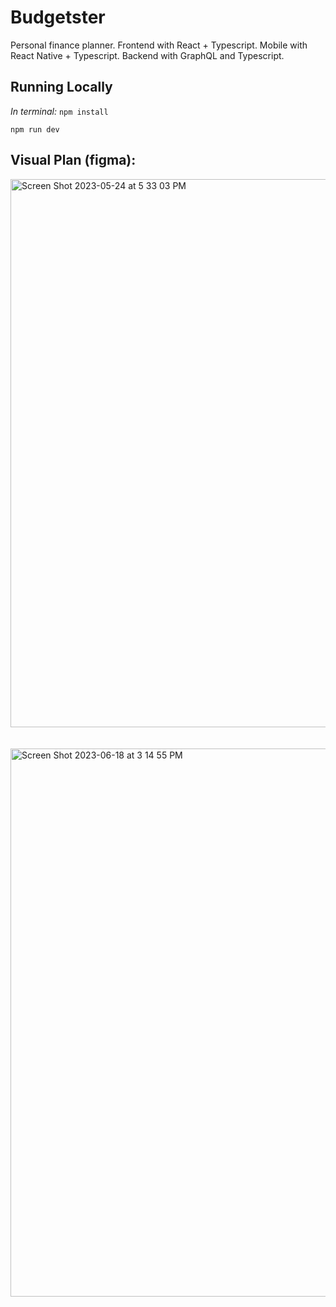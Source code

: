 # Budgetster

Personal finance planner. Frontend with React + Typescript. Mobile with React Native + Typescript. Backend with GraphQL and Typescript.

## Running Locally

_In terminal:_
`npm install`

`npm run dev`

## Visual Plan (figma):

<img width="877" alt="Screen Shot 2023-05-24 at 5 33 03 PM" src="https://github.com/jacoblurie29/Budgetster/assets/19592236/2c572788-a138-4f5d-b142-ec27992a0624">
<br />
<br />
<br />
<img width="877" alt="Screen Shot 2023-06-18 at 3 14 55 PM" src="https://github.com/jacoblurie29/budgetster-frontend/assets/19592236/cddd3480-61ea-450e-94a1-9b2afe137af8">

